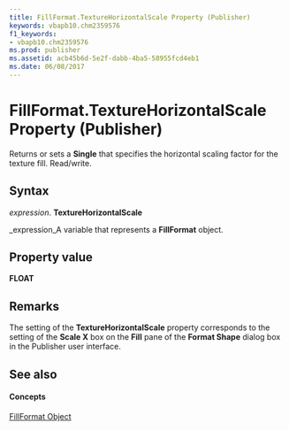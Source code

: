 ```yaml
---
title: FillFormat.TextureHorizontalScale Property (Publisher)
keywords: vbapb10.chm2359576
f1_keywords:
- vbapb10.chm2359576
ms.prod: publisher
ms.assetid: acb45b6d-5e2f-dabb-4ba5-58955fcd4eb1
ms.date: 06/08/2017
---
```



# FillFormat.TextureHorizontalScale Property (Publisher)

Returns or sets a  **Single** that specifies the horizontal scaling factor for the texture fill. Read/write.


## Syntax

 _expression_. **TextureHorizontalScale**

 _expression_A variable that represents a  **FillFormat** object.


## Property value

 **FLOAT**


## Remarks

The setting of the  **TextureHorizontalScale** property corresponds to the setting of the **Scale X** box on the **Fill** pane of the **Format Shape** dialog box in the Publisher user interface.


## See also


#### Concepts


 [FillFormat Object](fillformat-object-publisher.md)

